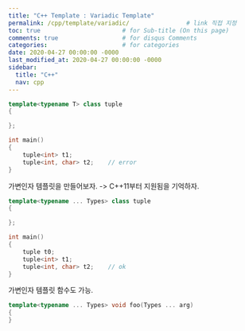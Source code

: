 ```yaml
---
title: "C++ Template : Variadic Template"
permalink: /cpp/template/variadic/                # link 직접 지정
toc: true                       # for Sub-title (On this page)
comments: true                  # for disqus Comments
categories:                     # for categories
date: 2020-04-27 00:00:00 -0000
last_modified_at: 2020-04-27 00:00:00 -0000
sidebar:
  title: "C++"
  nav: cpp
---
```


```cpp
template<typename T> class tuple
{

};

int main()
{
    tuple<int> t1;
    tuple<int, char> t2;    // error
}
```

가변인자 템플릿을 만들어보자. -> C++11부터 지원됨을 기억하자.

```cpp
template<typename ... Types> class tuple
{

};

int main()
{
    tuple t0;
    tuple<int> t1;
    tuple<int, char> t2;    // ok
}
```

가변인자 템플릿 함수도 가능.

```cpp
template<typename ... Types> void foo(Types ... arg)
{
}
```


